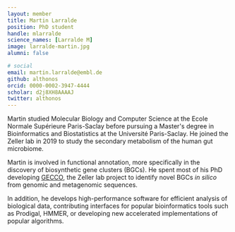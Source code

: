 ```yaml
---
layout: member
title: Martin Larralde
position: PhD student
handle: mlarralde
science_names: [Larralde M]
image: larralde-martin.jpg
alumni: false

# social
email: martin.larralde@embl.de
github: althonos
orcid: 0000-0002-3947-4444
scholar: d2j8XH8AAAAJ
twitter: althonos
---
```


Martin studied Molecular Biology and Computer Science at the Ecole Normale Supérieure
Paris-Saclay before pursuing a Master's degree in Bioinformatics and Biostatistics
at the Université Paris-Saclay. He joined the Zeller lab in 2019 to study
the secondary metabolism of the human gut microbiome.

Martin is involved in functional annotation, more specifically in the discovery 
of biosynthetic gene clusters (BGCs). He spent most of his PhD developing 
[GECCO](/tools/gecco), the Zeller lab project to identify novel BGCs 
*in silico* from genomic and metagenomic sequences.

In addition, he develops high-performance software for efficient analysis of
biological data, contributing interfaces for popular bioinformatics tools such
as Prodigal, HMMER, or developing new accelerated implementations of popular
algorithms.

